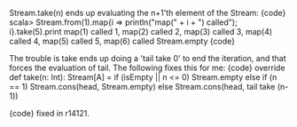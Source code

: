 Stream.take(n) ends up evaluating the n+1'th element of the Stream:
{code}
scala> Stream.from(1).map{i => println("map(" + i + ") called"); i}.take(5).print
map(1) called
1, map(2) called
2, map(3) called
3, map(4) called
4, map(5) called
5, map(6) called
Stream.empty
{code}

The trouble is take ends up doing a 'tail take 0' to end the iteration, and that forces the evaluation of tail.  The following fixes this for me:
{code}
    override def take(n: Int): Stream[A] =
      if (isEmpty || n <= 0) Stream.empty
      else if (n == 1) Stream.cons(head, Stream.empty)
      else Stream.cons(head, tail take (n-1))
    

{code}
fixed in r14121.
